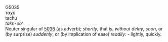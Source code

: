 <body>
  <p>G5035<br>  ταχύ  <br> tachu  <br><i>takh-oo‘ </i><br>Neuter singular of <a href="g5036.htm">5036</a> (as adverb); <i>shortly</i>, that is, <i>without</i> <i>delay</i>, <i>soon</i>, or (by surprise) <i>suddenly</i>, or (by implication of ease) <i>readily:</i> - lightly, quickly.<br></p>
 </body>